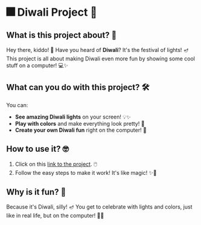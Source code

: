 # 🎆 Diwali Project 🎇

## What is this project about? 🤔
Hey there, kiddo! 🎉 Have you heard of **Diwali**? It's the festival of lights! 🪔 This project is all about making Diwali even more fun by showing some cool stuff on a computer! 💻✨

## What can you do with this project? 🛠️
You can:
- **See amazing Diwali lights** on your screen! 💡✨
- **Play with colors** and make everything look pretty! 🌈
- **Create your own Diwali fun** right on the computer! 🎨

## How to use it? 🤓
1. Click on this [link to the project](https://github.com/RisuMahato/Diwali-project). 🖱️
2. Follow the easy steps to make it work! It's like magic! ✨🎩

## Why is it fun? 🎉
Because it's Diwali, silly! 🪔 You get to celebrate with lights and colors, just like in real life, but on the computer! 🌟🎆

